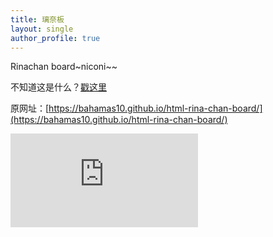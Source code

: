 ```yaml
---
title: 璃奈板
layout: single
author_profile: true
---
```


Rinachan board~niconi~~

不知道这是什么？[戳这里](https://zh.moegirl.org.cn/%E5%A4%A9%E7%8E%8B%E5%AF%BA%E7%92%83%E5%A5%88)

原网址：[https://bahamas10.github.io/html-rina-chan-board/](https://bahamas10.github.io/html-rina-chan-board/)
<iframe src="https://bahamas10.github.io/html-rina-chan-board/" style="border:none;">
